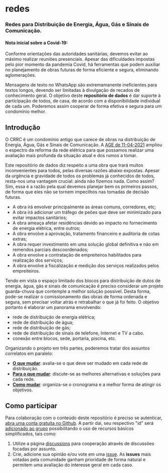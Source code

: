 # redes
### Redes para Distribuição de Energia, Água, Gás e Sinais de Comunicação.

#### Nota inicial sobre a Covid-19:

Conforme orientações das autoridades sanitárias, devemos evitar ao máximo realizar reuniões presenciais. Apesar das dificuldades impostas pelo pior momento da pandemia Covid, há ferramentas que podem auxiliar no planejamento de obras futuras de forma eficiente e segura, eliminando aglomerações.

Mensagens de texto no WhatsApp são extremamanente ineficientes para textos longos, devendo ser limitadas à divulgação de recados de conhecimento geral. O objetivo deste **repositório de dados** é dar suporte à participação de todos, de casa, de acordo com a disponibilidade individual de cada um. Poderemos assim cooperar de forma efetiva e segura para um condomínio melhor.

## Introdução

O CRRC é um condomínio antigo que carece de obras na distribuição de Energia, Água, Gás e Sinais de Comunicação. A [AGE de 11-04-2021](https://github.com/recreiocanoas/radar/files/6378219/ata.11.de.abril.1.pdf) ampliou o espectro da reforma da rede elétrica para que possamos realizar uma avaliação mais profunda da situação atual e dos rumos a tomar.

Este repositório de dados diz respeito a uma obra que trará muitos inconvenientes para todos, pelas diversas razões abaixo expostas. Apesar da urgência e gravidade de todos os problemas já conhecidos de todos, resta-nos uma vantagem crucial: ainda não fizemos nada. Como assim? Sim, essa é a razão pela qual devemos planejar bem os primeiros passos, de forma que eles não se tornem impecilhos nas tomadas de decisão futuras.

- A obra irá envolver principalmente as áreas comuns, corredores, etc;
- A obra irá adicionar um tráfego de peões que deve ser minimizado para evitar impactos sanitários;
- A obra ameaça afetar residências devido ao impacto no fornecimento de energia elétrica, entre outros;
- A obra envolve a aprovação, tratamento financeiro e auditoria de cotas extras;
- A obra requer investimento em uma solução global definitiva e não em remendos parciais descoordenados;
- A obra envolve a contratação de empreiteiros habilitados para realização dos serviços;
- A obra envolve a fiscalização e medição dos serviços realizados pelos empreiteiros.

Tendo em vista o espaço limitado dos blocos para distribuição de dutos de energia, água, gás e sinais de comunicação é preciso considerar um projeto guarda-chuva que contemple a melhor solução possível. Desta forma, pode-se realizar o comissionamento das obras de forma ordenada e segura, sem precisar voltar atrás e retrabalhar o que já foi feito. O objetivo portanto é elaborar um panorama envolvendo:

- rede de distribuição de energia elétrica;
- rede de distribuição de água;
- rede de distribuição de gás;
- rede de distribuição de sinais de telefone, Internet e TV a cabo.
- conexão entre blocos, sede, portaria, piscina, etc.

Organizando o projeto em três partes, poderemos tratar dos assuntos correlatos em paralelo:

- **[O que mudar](1-o-que-mudar.md)**: avalia-se o que deve ser mudado em cada rede de distribuição.
- **[Para o que mudar](2-para-o-que-mudar.md)**: discute-se as melhores alternativas e soluções para cada rede.
- **[Como mudar](3-como-mudar.md)**: organiza-se o cronograma e a melhor forma de atingir os objetivos.

## Como participar

Para colaboração com o conteúdo deste repositório é preciso se autenticar, [abra uma conta gratuita no Github](https://pt.wikihow.com/Criar-uma-Conta-no-GitHub). A partir daí, seu respectivo "id" será [adicionado ao grupo](https://github.com/orgs/recreiocanoas/people) possibilitando o uso de recursos básicos simplificados, tais como:

1. Utilize a página [discussions](https://github.com/recreiocanoas/redes/discussions) para cooperação  através de discussões focadas por assunto.
2. Crie, adicione sua opinião e/ou vote em uma [issue](https://github.com/recreiocanoas/redes/issues). As **issues** mais votadas pela comunidade ganham prioridade de forma natural e permitem uma avaliação do interesse geral em cada caso.
